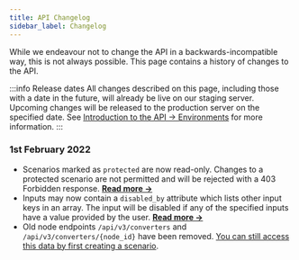 ```yaml
---
title: API Changelog
sidebar_label: Changelog
---
```


While we endeavour not to change the API in a backwards-incompatible way, this is not always possible. This page contains a history of changes to the API.

:::info Release dates
All changes described on this page, including those with a date in the future, will already be live on our staging server. Upcoming changes will be released to the production server on the specified date. See [Introduction to the API → Environments](intro.md#environments) for more information.
:::

### 1st February 2022

* Scenarios marked as `protected` are now read-only. Changes to a protected scenario are not permitted and will be rejected with a 403 Forbidden response. [**Read more →**](scenario-basics.md#protected-scenarios)
* Inputs may now contain a `disabled_by` attribute which lists other input keys in an array. The input will be disabled if any of the specified inputs have a value provided by the user. [**Read more →**](inputs.md#mutually-exclusive-inputs)
* Old node endpoints `/api/v3/converters` and `/api/v3/converters/{node_id}` have been removed. [You can still access this data by first creating a scenario](nodes.md).
